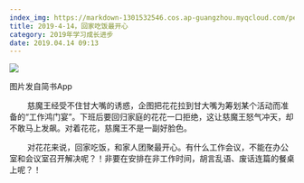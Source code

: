 ```yaml
---
index_img: https://markdown-1301532546.cos.ap-guangzhou.myqcloud.com/peipei_blog/20210921144413.jpeg
title: 2019-4-14，回家吃饭最开心
category: 2019年学习成长进步
date: 2019.04.14 09:13
---
```


![](https://markdown-1301532546.cos.ap-guangzhou.myqcloud.com/peipei_blog/20210921144413.jpeg)  

图片发自简书App

        慈魔王经受不住甘大嘴的诱惑，企图把花花拉到甘大嘴为筹划某个活动而准备的“工作鸿门宴”。下班后要回归家庭的花花一口拒绝，这让慈魔王怒气冲天，却不敢马上发飙。对着花花，慈魔王不是一副好脸色。  

        对花花来说，回家吃饭，和家人团聚最开心。有什么工作会议，不能在办公室和会议室召开解决呢？！非要在安排在非工作时间，胡言乱语、废话连篇的餐桌上呢？！